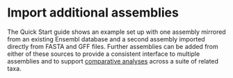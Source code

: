 # Import additional assemblies

The Quick Start guide shows an example set up with one assembly mirrored from an existing Ensembl database and a second assembly imported directly from FASTA and GFF files. Further assemblies can be added from either of these sources to provide a consistent interface to multiple assemblies and to support [comparative analyses](//next-steps/run-compara.md) across a suite of related taxa.